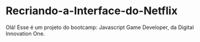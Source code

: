 # Recriando-a-Interface-do-Netflix
Olá! Esse é um projeto do bootcamp: Javascript Game Developer, da Digital Innovation One.
